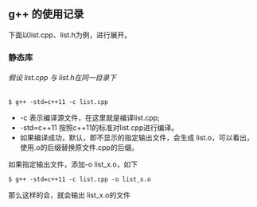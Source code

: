 ## g++ 的使用记录

下面以list.cpp、list.h为例，进行展开。

### 静态库
###### 假设 list.cpp 与 list.h在同一目录下
    $ g++ -std=c++11 -c list.cpp
  * -c 表示编译源文件，在这里就是编译list.cpp; 
  * -std=c++11 按照c++11的标准对list.cpp进行编译。
  * 如果编译成功，默认，即不显示的指定输出文件，会生成 list.o，可以看出，使用.o的后缀替换原文件.cpp的后缀。
  
如果指定输出文件，添加-o list_x.o，如下

    $ g++ -std=c++11 -c list.cpp -o list_x.o
那么这样的会，就会输出 list_x.o的文件
